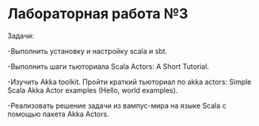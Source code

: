 # Лабораторная работа №3

Задачи:

-Выполнить установку и настройку scala и sbt.

-Выполнить шаги тьюториала Scala Actors: A Short Tutorial.

-Изучить Akka toolkit. Пройти краткий тьюториал по akka actors: Simple Scala Akka Actor examples (Hello, world examples).

-Реализовать решение задачи из вампус-мира на языке Scala с помощью пакета Akka Actors.
